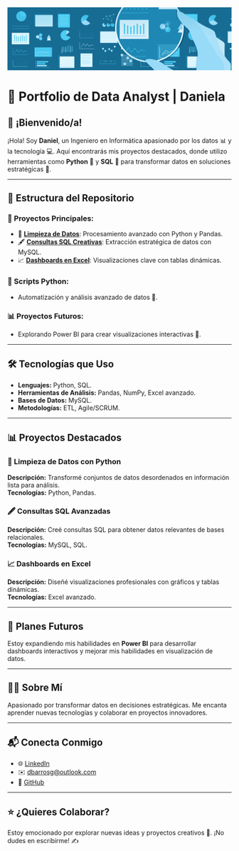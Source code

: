 <img src="data.gif" alt="GIF">

# 🐍 Portfolio de Data Analyst | Daniela

## 👋 ¡Bienvenido/a!
¡Hola! Soy **Daniel**, un Ingeniero en Informática apasionado por los datos 📊 y la tecnología 💻. Aquí encontrarás mis proyectos destacados, donde utilizo herramientas como **Python** 🐍 y **SQL** 💾 para transformar datos en soluciones estratégicas 🌟.

---

## 📂 Estructura del Repositorio

### 🌟 Proyectos Principales:
- 🧹 **[Limpieza de Datos](https://github.com/Dynamico-Analytics/Video-Game-Sales/blob/main/Games-Cleaning.ipynb)**: Procesamiento avanzado con Python y Pandas.
- 🖋️ **[Consultas SQL Creativas]([#])**: Extracción estratégica de datos con MySQL.
- 📈 **[Dashboards en Excel](https://github.com/Dynamico-Analytics/Video-Game-Sales/blob/main/Dashboard.xlsx)**: Visualizaciones clave con tablas dinámicas.

### 🐍 Scripts Python:
- Automatización y análisis avanzado de datos 🔄.

### 📊 Proyectos Futuros:
- Explorando Power BI para crear visualizaciones interactivas 🚀.

---

## 🛠️ Tecnologías que Uso
- **Lenguajes:** Python, SQL.
- **Herramientas de Análisis:** Pandas, NumPy, Excel avanzado.
- **Bases de Datos:** MySQL.
- **Metodologías:** ETL, Agile/SCRUM.

---

## 📊 Proyectos Destacados

### 🧹 Limpieza de Datos con Python
**Descripción:** Transformé conjuntos de datos desordenados en información lista para análisis.  
**Tecnologías:** Python, Pandas.

### 🖋️ Consultas SQL Avanzadas
**Descripción:** Creé consultas SQL para obtener datos relevantes de bases relacionales.  
**Tecnologías:** MySQL, SQL.

### 📈 Dashboards en Excel
**Descripción:** Diseñé visualizaciones profesionales con gráficos y tablas dinámicas.  
**Tecnologías:** Excel avanzado.

---

## 🌟 Planes Futuros
Estoy expandiendo mis habilidades en **Power BI** para desarrollar dashboards interactivos y mejorar mis habilidades en visualización de datos.

---

## 🙋‍♂️ Sobre Mí
Apasionado por transformar datos en decisiones estratégicas. Me encanta aprender nuevas tecnologías y colaborar en proyectos innovadores.

---

## 📬 Conecta Conmigo
- 🌐 [LinkedIn](#)
- ✉️ [dbarrosg@outlook.com](mailto:dbarrosg@outlook.com)
- 🐙 [GitHub](#)

---

## ⭐ ¿Quieres Colaborar?
Estoy emocionado por explorar nuevas ideas y proyectos creativos 🧠. ¡No dudes en escribirme! ✍️
